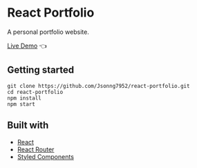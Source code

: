 # React Portfolio

A personal portfolio website. 

[Live Demo](https://jsonng7952.github.io/react-portfolio/) :point_left:

## Getting started

```
git clone https://github.com/Jsonng7952/react-portfolio.git
cd react-portfolio
npm install
npm start
```

## Built with

- [React](https://reactjs.org/)
- [React Router](https://reactrouter.com/)
- [Styled Components](https://styled-components.com/)